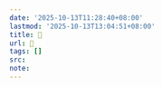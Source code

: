 ```yaml
---
date: '2025-10-13T11:28:40+08:00'
lastmod: '2025-10-13T13:04:51+08:00'
title: 󰞇
url: 󰞇
tags: []
src:
note:
---
```

